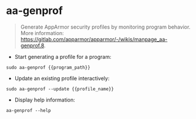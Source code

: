 # aa-genprof

> Generate AppArmor security profiles by monitoring program behavior.
> More information: <https://gitlab.com/apparmor/apparmor/-/wikis/manpage_aa-genprof.8>.

- Start generating a profile for a program:

`sudo aa-genprof {{program_path}}`

- Update an existing profile interactively:

`sudo aa-genprof --update {{profile_name}}`

- Display help information:

`aa-genprof --help`
